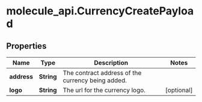 # molecule_api.CurrencyCreatePayload

## Properties
Name | Type | Description | Notes
------------ | ------------- | ------------- | -------------
**address** | **String** | The contract address of the currency being added. | 
**logo** | **String** | The url for the currency logo. | [optional] 


